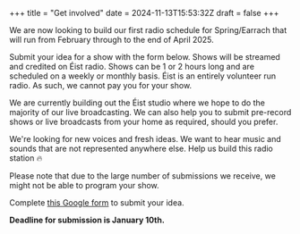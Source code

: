 +++
title = "Get involved"
date = 2024-11-13T15:53:32Z
draft = false
+++

We are now looking to build our first radio schedule for Spring/Earrach that will run from February through to the end of April 2025.

Submit your idea for a show with the form below. Shows will be streamed and credited on Éist radio. Shows can be 1 or 2 hours long and are scheduled on a weekly or monthly basis. Éist is an entirely volunteer run radio. As such, we cannot pay you for your show.

We are currently building out the Éist studio where we hope to do the majority of our live broadcasting. We can also help you to submit pre-record shows or live broadcasts from your home as required, should you prefer.

We're looking for new voices and fresh ideas. We want to hear music and sounds that are not represented anywhere else. Help us build this radio station 🔥

Please note that due to the large number of submissions we receive, we might not be able to program your show.

Complete [this Google form](https://forms.gle/hBzSwgGBKBHwUwVh9 "Submit an idea for an Éist radio show") to submit your idea.

**Deadline for submission is January 10th.**